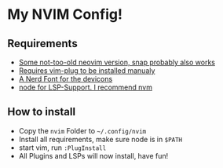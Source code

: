# My NVIM Config!

## Requirements

- [Some not-too-old neovim version, snap probably also works](https://github.com/neovim/neovim)
- [Requires vim-plug to be installed manualy](https://github.com/junegunn/vim-plug)
- [A Nerd Font for the devicons	](https://github.com/ryanoasis/nerd-fonts)
- [node for LSP-Support. I recommend nvm](https://github.com/nvm-sh/nvm)

## How to install

- Copy the `nvim` Folder to `~/.config/nvim`
- Install all requirements, make sure node is in `$PATH`
- start vim, run `:PlugInstall`
- All Plugins and LSPs will now install, have fun!
